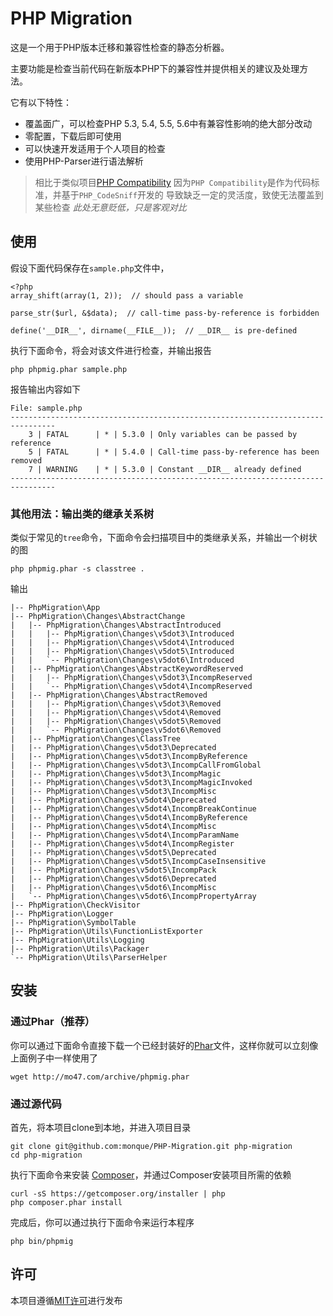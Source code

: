 # PHP Migration

这是一个用于PHP版本迁移和兼容性检查的静态分析器。

主要功能是检查当前代码在新版本PHP下的兼容性并提供相关的建议及处理方法。

它有以下特性：
- 覆盖面广，可以检查PHP 5.3, 5.4, 5.5, 5.6中有兼容性影响的绝大部分改动
- 零配置，下载后即可使用
- 可以快速开发适用于个人项目的检查
- 使用PHP-Parser进行语法解析

> 相比于类似项目[PHP Compatibility](https://github.com/wimg/PHPCompatibility)
> 因为`PHP Compatibility`是作为代码标准，并基于`PHP_CodeSniff`开发的
> 导致缺乏一定的灵活度，致使无法覆盖到某些检查
> *此处无意贬低，只是客观对比*


## 使用

假设下面代码保存在`sample.php`文件中，
```
<?php
array_shift(array(1, 2));  // should pass a variable

parse_str($url, &$data);  // call-time pass-by-reference is forbidden

define('__DIR__', dirname(__FILE__));  // __DIR__ is pre-defined
```

执行下面命令，将会对该文件进行检查，并输出报告
```
php phpmig.phar sample.php
```

报告输出内容如下
```
File: sample.php
--------------------------------------------------------------------------------
    3 | FATAL      | * | 5.3.0 | Only variables can be passed by reference
    5 | FATAL      | * | 5.4.0 | Call-time pass-by-reference has been removed
    7 | WARNING    | * | 5.3.0 | Constant __DIR__ already defined
--------------------------------------------------------------------------------
```

### 其他用法：输出类的继承关系树

类似于常见的`tree`命令，下面命令会扫描项目中的类继承关系，并输出一个树状的图

```
php phpmig.phar -s classtree .
```

输出
```
|-- PhpMigration\App
|-- PhpMigration\Changes\AbstractChange
|   |-- PhpMigration\Changes\AbstractIntroduced
|   |   |-- PhpMigration\Changes\v5dot3\Introduced
|   |   |-- PhpMigration\Changes\v5dot4\Introduced
|   |   |-- PhpMigration\Changes\v5dot5\Introduced
|   |   `-- PhpMigration\Changes\v5dot6\Introduced
|   |-- PhpMigration\Changes\AbstractKeywordReserved
|   |   |-- PhpMigration\Changes\v5dot3\IncompReserved
|   |   `-- PhpMigration\Changes\v5dot4\IncompReserved
|   |-- PhpMigration\Changes\AbstractRemoved
|   |   |-- PhpMigration\Changes\v5dot3\Removed
|   |   |-- PhpMigration\Changes\v5dot4\Removed
|   |   |-- PhpMigration\Changes\v5dot5\Removed
|   |   `-- PhpMigration\Changes\v5dot6\Removed
|   |-- PhpMigration\Changes\ClassTree
|   |-- PhpMigration\Changes\v5dot3\Deprecated
|   |-- PhpMigration\Changes\v5dot3\IncompByReference
|   |-- PhpMigration\Changes\v5dot3\IncompCallFromGlobal
|   |-- PhpMigration\Changes\v5dot3\IncompMagic
|   |-- PhpMigration\Changes\v5dot3\IncompMagicInvoked
|   |-- PhpMigration\Changes\v5dot3\IncompMisc
|   |-- PhpMigration\Changes\v5dot4\Deprecated
|   |-- PhpMigration\Changes\v5dot4\IncompBreakContinue
|   |-- PhpMigration\Changes\v5dot4\IncompByReference
|   |-- PhpMigration\Changes\v5dot4\IncompMisc
|   |-- PhpMigration\Changes\v5dot4\IncompParamName
|   |-- PhpMigration\Changes\v5dot4\IncompRegister
|   |-- PhpMigration\Changes\v5dot5\Deprecated
|   |-- PhpMigration\Changes\v5dot5\IncompCaseInsensitive
|   |-- PhpMigration\Changes\v5dot5\IncompPack
|   |-- PhpMigration\Changes\v5dot6\Deprecated
|   |-- PhpMigration\Changes\v5dot6\IncompMisc
|   `-- PhpMigration\Changes\v5dot6\IncompPropertyArray
|-- PhpMigration\CheckVisitor
|-- PhpMigration\Logger
|-- PhpMigration\SymbolTable
|-- PhpMigration\Utils\FunctionListExporter
|-- PhpMigration\Utils\Logging
|-- PhpMigration\Utils\Packager
`-- PhpMigration\Utils\ParserHelper
```

## 安装

### 通过Phar（推荐）

你可以通过下面命令直接下载一个已经封装好的[Phar](http://php.net/manual/zh/book.phar.php)文件，这样你就可以立刻像上面例子中一样使用了
```
wget http://mo47.com/archive/phpmig.phar
```

### 通过源代码

首先，将本项目clone到本地，并进入项目目录
```
git clone git@github.com:monque/PHP-Migration.git php-migration
cd php-migration
```

执行下面命令来安装 [Composer](https://getcomposer.org/download/)，并通过Composer安装项目所需的依赖
```
curl -sS https://getcomposer.org/installer | php
php composer.phar install
```

完成后，你可以通过执行下面命令来运行本程序
```
php bin/phpmig
```

## 许可

本项目遵循[MIT许可](http://opensource.org/licenses/MIT)进行发布
